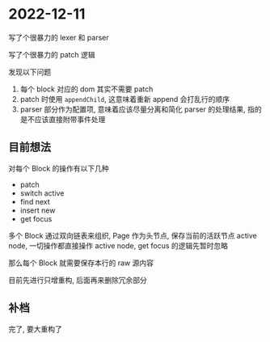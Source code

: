 # 2022-12-11

写了个很暴力的 lexer 和 parser

写了个很暴力的 patch 逻辑

发现以下问题

1. 每个 block 对应的 dom 其实不需要 patch
2. patch 时使用 `appendChild`, 这意味着重新 append 会打乱行的顺序
3. parser 部分作为配置项, 意味着应该尽量分离和简化 parser 的处理结果, 指的是不应该直接附带事件处理

## 目前想法

对每个 Block 的操作有以下几种

- patch
- switch active
- find next
- insert new
- get focus

多个 Block 通过双向链表来组织, Page 作为头节点, 保存当前的活跃节点 active node, 一切操作都直接操作 active node, get focus 的逻辑先暂时忽略

那么每个 Block 就需要保存本行的 raw 源内容

目前先进行只增重构, 后面再来删除冗余部分

## 补档

完了, 要大重构了
